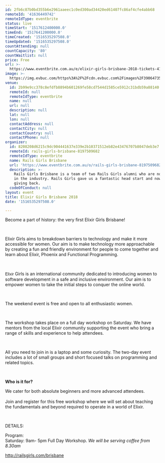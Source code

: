 ```yaml
---
id: 2fb6c07b0bd355b6e2961aaeec1c0ed300ad34420ed61407fc86af4cfe4abb68
remoteId: '41636449742'
remoteIdType: eventbrite
status: live
timeStart: '1517612400000.0'
timeEnd: '1517641200000.0'
timeCreated: '1516535297508.0'
timeUpdated: '1516535297508.0'
countAttending: null
countCapacity: '80'
countWaitlist: null
price: Free
url: >-
  https://www.eventbrite.com.au/e/elixir-girls-brisbane-2018-tickets-41636449742?aff=ebapi
image: >-
  https://img.evbuc.com/https%3A%2F%2Fcdn.evbuc.com%2Fimages%2F39064735%2F143875277057%2F1%2Foriginal.jpg?s=bcdd52d35e1f874d007546e5994db621
venue:
  id: 2b99e9cc378c8efdfb8894b601269fe58cd7544d1585ce5912c31bdb59a88140
  remoteId: null
  remoteIdType: eventbrite
  name: null
  url: null
  description: null
  lat: null
  lon: null
  contactAddress: null
  contactCity: null
  contactCountry: null
  contactPhone: null
organizer:
  id: 8208208d6215c9dc904441637e339e2b10371512eb82e43476707b8047deb3e7
  remoteId: rails-girls-brisbane-8197509682
  remoteIdType: eventbrite
  name: Rails Girls Brisbane
  url: 'https://www.eventbrite.com.au/o/rails-girls-brisbane-8197509682'
  description: >-
    Rails Girls Brisbane is a team of two Rails Girls alumni who are now working
    in the industry. Rails Girls gave us a fantastic head start and now we are
    giving back.
  codeOfConduct: null
layout: event
title: Elixir Girls Brisbane 2018
date: '1516535297508.0'

---
```

<P><SPAN><SPAN><SPAN><SPAN>Become a part of history: the very first Elixir Girls Brisbane!</SPAN></SPAN></SPAN></SPAN></P>
<P> </P>
<P><SPAN>Elixir Girls aims to breakdown barriers to technology and make it more accessible for women. Our aim is to make technology more approachable by creating a fun and friendly environment for people to come together and learn about Elixir, Phoenix and Functional Programming.</SPAN></P>
<P> </P>
<P><SPAN><SPAN><SPAN><SPAN STYLE="font-family: 'Helvetica Neue', Helvetica, Arial, sans-serif; font-size: 13px;">Elixir</SPAN> Girls</SPAN> is an international community dedicated to introducing women to software development in a safe and inclusive environment. </SPAN><SPAN><SPAN>Our aim is to empower women to take the initial steps to conquer the online world.</SPAN></SPAN></SPAN></P>
<P> </P>
<P><SPAN><SPAN>The weekend event is free</SPAN> and open to all enthusiastic women.</SPAN></P>
<P> </P>
<P><SPAN><SPAN>The workshop takes place on a full day workshop on Saturday. We have mentors from the local Elixir community supporting the event who bring a range of skills and experience to help attendees.</SPAN><SPAN><BR></SPAN></SPAN></P>
<P> </P>
<P><SPAN>All you need to join in is a laptop and some curiosity. The two-day event includes a lot of small groups and short focused talks on programming and related topics.</SPAN></P>
<P> </P>
<P><STRONG>Who is it for?</STRONG><BR></P>
<P><SPAN>We cater for both absolute beginners and more advanced attendees. </SPAN><BR><BR><SPAN><SPAN>Join and register for this free workshop where we will set about teaching the fundamentals and beyond required to operate in a world of Elixir</SPAN>.</SPAN></P>
<P> </P>
<P><SPAN><SPAN>DETAILS: </SPAN></SPAN></P>
<P><SPAN><SPAN>Program: </SPAN></SPAN><BR><SPAN>Saturday: 9am- 5pm Full Day Workshop. <EM>We will be serving coffee from 8.30am</EM></SPAN><BR></P>
<P><SPAN><A TITLE="Rails Girls Brisbane" HREF="http://railsgirls.com/brisbane" TARGET="_blank" REL="noopener noreferrer nofollow">http://railsgirls.com/brisbane</A></SPAN></P>
